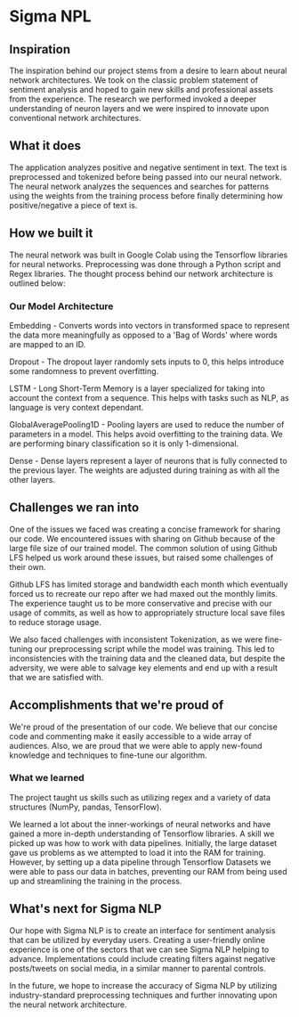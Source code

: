 # Sigma NPL

## Inspiration

The inspiration behind our project stems from a desire to learn about neural network architectures. We took on the classic problem statement of sentiment analysis and hoped to gain new skills and professional assets from the experience. The research we performed invoked a deeper understanding of neuron layers and we were inspired to innovate upon conventional network architectures. 

## What it does

The application analyzes positive and negative sentiment in text. The text is preprocessed and tokenized before being passed into our neural network. The neural network analyzes the sequences and searches for patterns using the weights from the training process before finally determining how positive/negative a piece of text is.  

## How we built it

The neural network was built in Google Colab using the Tensorflow libraries for neural networks. Preprocessing was done through a Python script and Regex libraries. The thought process behind our network architecture is outlined below:

### Our Model Architecture

Embedding - Converts words into vectors in transformed space to represent the data more meaningfully as opposed to a 'Bag of Words' where words are mapped to an ID.

Dropout - The dropout layer randomly sets inputs to 0, this helps introduce some randomness to prevent overfitting.

LSTM - Long Short-Term Memory is a layer specialized for taking into account the context from a sequence. This helps with tasks such as NLP, as language is very context dependant.

GlobalAveragePooling1D - Pooling layers are used to reduce the number of parameters in a model. This helps avoid
overfitting to the training data. We are performing binary classification so it is only 1-dimensional.

Dense - Dense layers represent a layer of neurons that is fully connected to the previous layer. The weights are adjusted during training as with all the other layers.

## Challenges we ran into

One of the issues we faced was creating a concise framework for sharing our code. We encountered issues with sharing on Github because of the large file size of our trained model. The common solution of using Github LFS helped us work around these issues, but raised some challenges of their own.

Github LFS has limited storage and bandwidth each month which eventually forced us to recreate our repo after we had maxed out the monthly limits. The experience taught us to be more conservative and precise with our usage of commits, as well as how to appropriately structure local save files to reduce storage usage.

We also faced challenges with inconsistent Tokenization, as we were fine-tuning our preprocessing script while the model was training. This led to inconsistencies with the training data and the cleaned data, but despite the adversity, we were able to salvage key elements and end up with a result that we are satisfied with.

## Accomplishments that we're proud of

We're proud of the presentation of our code. We believe that our concise code and commenting make it easily accessible to a wide array of audiences. Also, we are proud that we were able to apply new-found knowledge and techniques to fine-tune our algorithm.

### What we learned

The project taught us skills such as utilizing regex and a variety of data structures (NumPy, pandas, TensorFlow).

We learned a lot about the inner-workings of neural networks and have gained a more in-depth understanding of Tensorflow libraries. A skill we picked up was how to work with data pipelines. Initially, the large dataset gave us problems as we attempted to load it into the RAM for training. However, by setting up a data pipeline through Tensorflow Datasets we were able to pass our data in batches, preventing our RAM from being used up and streamlining the training in the process.

## What's next for Sigma NLP

Our hope with Sigma NLP is to create an interface for sentiment analysis that can be utilized by everyday users. Creating a user-friendly online experience is one of the sectors that we can see Sigma NLP helping to advance. Implementations could include creating filters against negative posts/tweets on social media, in a similar manner to parental controls.

In the future, we hope to increase the accuracy of Sigma NLP by utilizing industry-standard preprocessing techniques and further innovating upon the neural network architecture.
